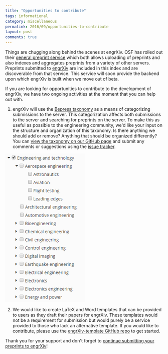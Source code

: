 ```yaml
---
title: "Opportunities to contribute"
tags: informational
category: miscellaneous
permalink: 2016/09/opportunities-to-contribute
layout: post
comments: true
---
```


Things are chugging along behind the scenes at engrXiv. OSF has rolled out their [general preprint service](https://osf.io/preprints/) which both allows uploading of preprints and also indexes and aggregates preprints from a variety of other servers. Preprints submitted to [engrXiv](http://www.engrxiv.org) are included in this index and are discoverable from that service. This service will soon provide the backend upon which engrXiv is built when we move out of beta.

If you are looking for opportunities to contribute to the development of engrXiv, we have two ongoing activities at the moment that you can help out with.

1) engrXiv will use the [Bepress taxonomy](http://digitalcommons.bepress.com/cgi/viewcontent.cgi?article=1008&context=reference) as a means of categorizing submissions to the server. This categorization affects both submissions to the server and searching for preprints on the server. To make this as useful as possible to the engineering community, we'd like your input on the structure and organization of this taxonomy. Is there anything we should add or remove? Anything that should be organized differently? You can [view the taxonomy on our GitHub page](https://github.com/OpenEngr/engrXiv/blob/master/working/engineering-taxonomy.txt) and submit any comments or suggestions using the [issue tracker](https://github.com/OpenEngr/engrXiv/issues).

![taxonomy snippet](/images/taxonomy_snip.PNG)

2) We would like to create LaTeX and Word templates that can be provided to users as they draft their papers for engrXiv. These templates would not be a requirement for submission but would purely be a service provided to those who lack an alternative template. If you would like to contribute, please use the [engrXiv-template GitHub repo](https://github.com/OpenEngr/engrXiv-template) to get started.

Thank you for your support and don't forget to [continue submitting your preprints to engrXiv](http://www.engrxiv.org)!
